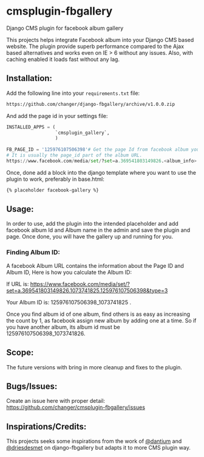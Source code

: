 cmsplugin-fbgallery
===================

Django CMS plugin for facebook album gallery

This projects helps integrate Facebook album into your Django CMS based website. The plugin provide superb performance compared to the Ajax based alternatives and works even on IE > 6 without any issues. Also, with caching enabled it loads fast without any lag.


## Installation:

Add the following line into your `requirements.txt` file:

```bash
https://github.com/changer/django-fbgallery/archive/v1.0.0.zip
```
And add the page id in your settings file:

```py
INSTALLED_APPS = (
                  `cmsplugin_gallery`,
                  )
                  
FB_PAGE_ID = '125976107506398'# Get the page Id from facebook album you want to use.
# It is usually the page_id part of the album URL. 
https://www.facebook.com/media/set/?set=a.369541803149826.<album_info>.<page_id>&type=3 

```


Once, done add a block into the django template where you want to use the plugin to work, preferably in
base.html:

```html
{% placeholder facebook-gallery %}
```

## Usage:

In order to use, add the plugin into the intended placeholder and add facebook album Id and Album name in the admin and save the plugin and page. Once done, you will have the gallery up and running for you. 

### Finding Album ID:

A facebook Album URL contains the information about the Page ID and Album ID, Here is how you calculate the Album ID:

If URL is: https://www.facebook.com/media/set/?set=a.369541803149826.1073741825.125976107506398&type=3

Your Album ID is: 125976107506398_1073741825 .

Once you find album id of one album, find others is as easy as increasing the count by 1, as facebook assign new album by adding one at a time. So if you have another album, its album id must be 125976107506398_1073741826.

## Scope:

The future versions with bring in more cleanup and fixes to the plugin.

## Bugs/Issues:

Create an issue here with proper detail: https://github.com/changer/cmsplugin-fbgallery/issues 


## Inspirations/Credits:

This projects seeks some inspirations from the work of [@dantium](https://github.com/dantium) and [@driesdesmet](https://github.com/driesdesmet) on django-fbgallery but adapts it to more CMS plugin way.
